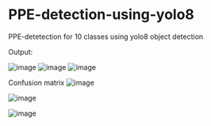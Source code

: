 # PPE-detection-using-yolo8
PPE-detetection for 10 classes using yolo8 object detection

Output:

![image](https://github.com/user-attachments/assets/d388af33-bafe-47f9-a486-06be15da0773)
![image](https://github.com/user-attachments/assets/2218a890-e399-4ab8-9244-b5acb7c7e5f7)
![image](https://github.com/user-attachments/assets/dbdb1da5-770d-4bea-9266-28d9c6f8f938)


Confusion matrix
![image](https://github.com/user-attachments/assets/0595fb5d-dac5-4780-82d7-5e4c0ba8b646)

![image](https://github.com/user-attachments/assets/ce7bd423-1876-4f0e-bc9f-1e32ee8940d8)

![image](https://github.com/user-attachments/assets/fd31b883-eb96-4129-a866-e77cb912f7f5)



